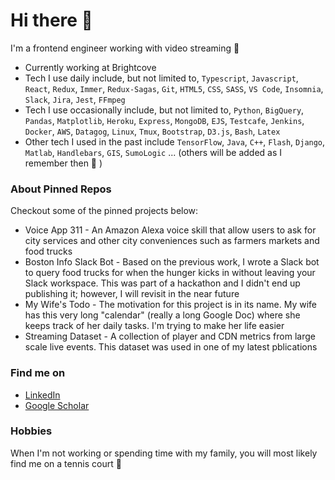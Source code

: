 # Hi there 👋

I'm a frontend engineer working with video streaming 🎥

- Currently working at Brightcove
- Tech I use daily include, but not limited to, `Typescript`, `Javascript`, `React`, `Redux`, `Immer`, `Redux-Sagas`, `Git`, `HTML5`, `CSS`, `SASS`, `VS Code`, `Insomnia`, `Slack`, `Jira`, `Jest`, `FFmpeg`
- Tech I use occasionally include, but not limited to, `Python`, `BigQuery`, `Pandas`, `Matplotlib`, `Heroku`, `Express`, `MongoDB`, `EJS`, `Testcafe`, `Jenkins`, `Docker`, `AWS`, `Datagog`, `Linux`, `Tmux`, `Bootstrap`, `D3.js`, `Bash`, `Latex`
- Other tech I used in the past include `TensorFlow`, `Java`, `C++`, `Flash`, `Django`, `Matlab`, `Handlebars`, `GIS`, `SumoLogic` ... (others will be added as I remember then 🙂 )

### About Pinned Repos
Checkout some of the pinned projects below:
* Voice App 311 - An Amazon Alexa voice skill that allow users to ask for city services and other city conveniences such as farmers markets and food trucks
* Boston Info Slack Bot - Based on the previous work, I wrote a Slack bot to query food trucks for when the hunger kicks in without leaving your Slack workspace. This was part of a hackathon and I didn't end up publishing it; however, I will revisit in the near future
* My Wife's Todo - The motivation for this project is in its name. My wife has this very long "calendar" (really a long Google Doc) where she keeps track of her daily tasks. I'm trying to make her life easier
* Streaming Dataset - A collection of player and CDN metrics from large scale live events. This dataset was used in one of my latest pblications

### Find me on
* [LinkedIn](https://www.linkedin.com/in/tteixeira1/) 
* [Google Scholar](https://scholar.google.com/citations?user=TwEjy2cAAAAJ&hl=en)

### Hobbies

When I'm not working or spending time with my family, you will most likely find me on a tennis court 🎾
